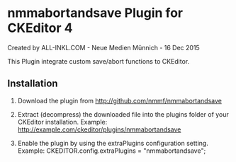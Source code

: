 nmmabortandsave Plugin for CKEditor 4
=====================================

Created by ALL-INKL.COM - Neue Medien Münnich - 16 Dec 2015

This Plugin integrate custom save/abort functions to CKEditor.

## Installation

 1. Download the plugin from http://github.com/nmmf/nmmabortandsave
 
 2. Extract (decompress) the downloaded file into the plugins folder of your
	CKEditor installation.
	Example: http://example.com/ckeditor/plugins/nmmabortandsave
	
 3. Enable the plugin by using the extraPlugins configuration setting.
	Example: CKEDITOR.config.extraPlugins = "nmmabortandsave";
